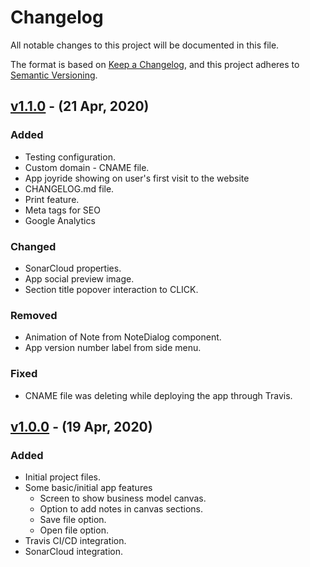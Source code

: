 # Changelog

All notable changes to this project will be documented in this file.

The format is based on [Keep a Changelog](https://keepachangelog.com/en/1.0.0/),
and this project adheres to [Semantic Versioning](https://semver.org/spec/v2.0.0.html).

## [v1.1.0] - (21 Apr, 2020)

### Added

* Testing configuration.
* Custom domain - CNAME file.
* App joyride showing on user's first visit to the website
* CHANGELOG.md file.
* Print feature.
* Meta tags for SEO
* Google Analytics

### Changed
* SonarCloud properties.
* App social preview image.
* Section title popover interaction to CLICK.

### Removed
* Animation of Note from NoteDialog component.
* App version number label from side menu.

### Fixed
* CNAME file was deleting while deploying the app through Travis.

## [v1.0.0] - (19 Apr, 2020)

### Added

* Initial project files.
* Some basic/initial app features
    * Screen to show business model canvas.
    * Option to add notes in canvas sections.
    * Save file option.
    * Open file option.
* Travis CI/CD integration.
* SonarCloud integration.

[unreleased]: https://github.com/shubham-thakare/BMC-Creator/compare/v1.0.0...HEAD
[v1.1.0]: https://github.com/shubham-thakare/BMC-Creator/compare/v1.0.0...v1.1.0
[v1.0.0]: https://github.com/shubham-thakare/BMC-Creator/releases/tag/v1.0.0